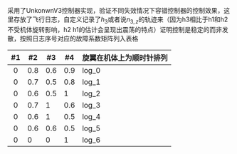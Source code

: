采用了UnkonwnV3控制器实现，验证不同失效情况下容错控制器的控制效果，这里存放了飞行日志，自定义记录了$h_3$或者说$n_{3,z}$的轨迹来（因为h3相比于h1和h2不受机体旋转影响，h2 h1的估计会呈现出震荡的特点）证明控制是稳定的而非发散，按照日志序号对应的故障系数矩阵列入表格

| #1  | #2  | #3  | #4  | 旋翼在机体上为顺时针排列 |
|:---:| --- | --- | --- | ------------ |
| 0   | 0.8 | 0.6 | 0.9 | log_0        |
| 0   | 0.7 | 0.5 | 0.8 | log_1        |
| 0   | 0.6 | 0.5 | 1   | log_2        |
| 0   | 0.7 | 1   | 0.6 | log_3        |
| 0   | 0.6 | 1   | 0.5 | log_4        |
| 0   | 0.6 | 0.6 | 0.5 | log_5        |
| 0   | 0   | 0   | 1   | log_6        |
